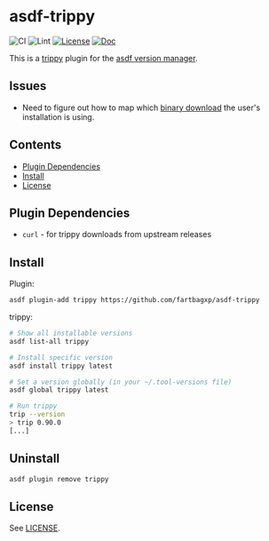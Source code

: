 # asdf-trippy

![CI](https://github.com/fartbagxp/asdf-trippy/workflows/CI/badge.svg)
![Lint](https://github.com/fartbagxp/asdf-trippy/workflows/Lint/badge.svg)
[![License](https://img.shields.io/badge/license-MIT-blue)](https://choosealicense.com/licenses/mit/)
[![Doc](https://img.shields.io/badge/Doc-asdf-blue)](https://asdf-vm.com/)

This is a [trippy](https://github.com/fujiapple852/trippy) plugin for the [asdf version manager](https://asdf-vm.com/).

## Issues

- Need to figure out how to map which [binary download](https://github.com/fujiapple852/trippy#binary-asset-download) the user's installation is using.

## Contents

- [Plugin Dependencies](#plugin-dependencies)
- [Install](#install)
- [License](#license)

## Plugin Dependencies

- `curl` - for trippy downloads from upstream releases

## Install

Plugin:

```bash
asdf plugin-add trippy https://github.com/fartbagxp/asdf-trippy
```

trippy:

```bash
# Show all installable versions
asdf list-all trippy

# Install specific version
asdf install trippy latest

# Set a version globally (in your ~/.tool-versions file)
asdf global trippy latest

# Run trippy
trip --version
> trip 0.90.0
[...]
```

## Uninstall

```bash
asdf plugin remove trippy
```

## License

See [LICENSE](LICENSE).
